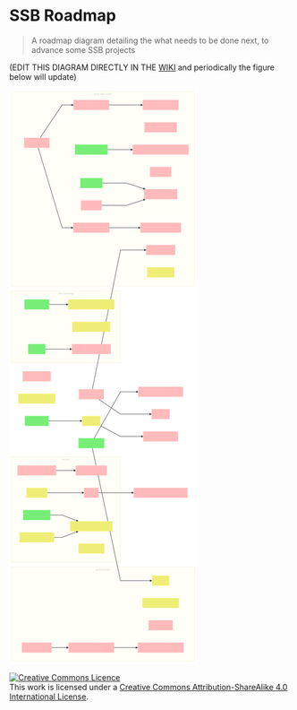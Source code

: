 # SSB Roadmap

> A roadmap diagram detailing the what needs to be done next, to advance some SSB projects

(EDIT THIS DIAGRAM DIRECTLY IN THE [WIKI](https://github.com/staltz/ssb-roadmap/wiki) and periodically the figure below will update)

![diagram](./roadmap.svg)

<a rel="license" href="http://creativecommons.org/licenses/by-sa/4.0/"><img alt="Creative Commons Licence" style="border-width:0" src="https://i.creativecommons.org/l/by-sa/4.0/88x31.png" /></a><br />This work is licensed under a <a rel="license" href="http://creativecommons.org/licenses/by-sa/4.0/">Creative Commons Attribution-ShareAlike 4.0 International License</a>.
